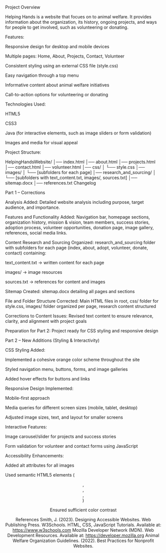 Project Overview

Helping Hands is a website that focues on to animal welfare. It provides information about the organization, its history, ongoing projects, and ways for people to get involved, such as volunteering or donating.

Features:

Responsive design for desktop and mobile devices

Multiple pages: Home, About, Projects, Contact, Volunteer

Consistent styling using an external CSS file (style.css)

Easy navigation through a top menu

Informative content about animal welfare initiatives

Call-to-action options for volunteering or donating

Technologies Used:

HTML5

CSS3

Java (for interactive elements, such as image sliders or form validation)

Images and media for visual appeal

Project Structure:

HelpingHandsWebsite/
│── index.html
│── about.html
│── projects.html
│── contact.html
│── volunteer.html
│── css/
│     └── style.css
│── images/
│     └── [subfolders for each page]
│── research_and_sourcing/
│     └── [subfolders with text_content.txt, images/, sources.txt]
│── sitemap.docx
│── references.txt
Changelog

Part 1 – Corrections

Analysis Added: Detailed website analysis including purpose, target audience, and importance.

Features and Functionality Added: Navigation bar, homepage sections, organization history, mission & vision, team members, success stories, adoption process, volunteer opportunities,
donation page, image gallery, references, social media links.

Content Research and Sourcing Organized: research_and_sourcing folder with subfolders for each page (index, about, adopt, volunteer, donate, contact) containing:

text_content.txt → written content for each page

images/ → image resources

sources.txt → references for content and images

Sitemap Created: sitemap.docx detailing all pages and sections

File and Folder Structure Corrected: Main HTML files in root, css/ folder for style.css, images/ folder organized per page, research content structured

Corrections to Content Issues: Revised text content to ensure relevance, clarity, and alignment with project goals

Preparation for Part 2: Project ready for CSS styling and responsive design

Part 2 – New Additions (Styling & Interactivity)

CSS Styling Added:

Implemented a cohesive orange color scheme throughout the site

Styled navigation menu, buttons, forms, and image galleries

Added hover effects for buttons and links

Responsive Design Implemented:

Mobile-first approach

Media queries for different screen sizes (mobile, tablet, desktop)

Adjusted image sizes, text, and layout for smaller screens

Interactive Features:

Image carousel/slider for projects and success stories

Form validation for volunteer and contact forms using JavaScript

Accessibility Enhancements:

Added alt attributes for all images

Used semantic HTML5 elements (<header>, <nav>, <main>, <footer>)

Ensured sufficient color contrast

References
Smith, J. (2023). Designing Accessible Websites. Web Publishing Press.
W3Schools. HTML, CSS, JavaScript Tutorials. Available at: https://www.w3schools.com
Mozilla Developer Network (MDN). Web Development Resources. Available at: https://developer.mozilla.org
Animal Welfare Organization Guidelines. (2022). Best Practices for Nonprofit Websites.



